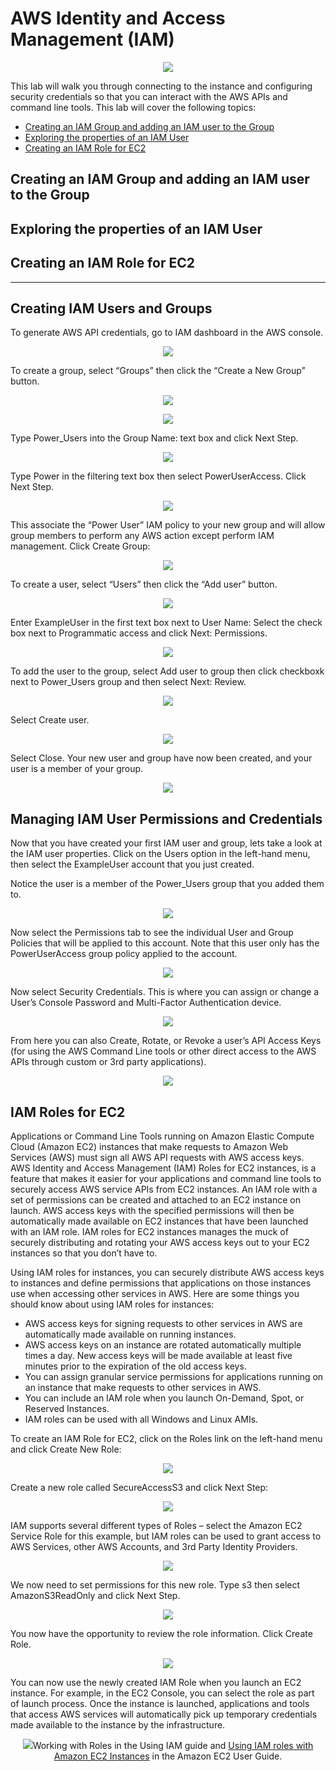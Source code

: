 # AWS Identity and Access Management (IAM)

<p align="center"><img src='./images/logo.png'/></p>

This lab will walk you through connecting to the instance and configuring security credentials so that you can interact with the AWS APIs and command line tools. This lab will cover the following topics:

* [Creating an IAM Group and adding an IAM user to the Group](#creating-an-iam-group-and-adding-an-iam-user-to-the-group)
* [Exploring the properties of an IAM User](#exploring-the-properties-of-an-iam-user)
* [Creating an IAM Role for EC2](#creating-an-iam-role-for-ec2)

## Creating an IAM Group and adding an IAM user to the Group

## Exploring the properties of an IAM User

## Creating an IAM Role for EC2

---

## Creating IAM Users and Groups

To generate AWS API credentials, go to IAM dashboard in the AWS console.

<p align="center"><img src='./images/aws-services.png'/></p>

To create a group, select “Groups” then click the “Create a New Group” button. 

<p align="center"><img src='./images/dashboard.png'/></p>
<p align="center"><img src='./images/groups.png'/></p>

Type Power_Users into the Group Name: text box and click Next Step. 

<p align="center"><img src='./images/set-group-name.png'/></p>

Type Power in the filtering text box then select PowerUserAccess. Click Next Step.

<p align="center"><img src='./images/attach-policy.png'/></p>

This associate the “Power User” IAM policy to your new group and will allow group members to perform any AWS action 
except perform IAM management. Click Create Group:

<p align="center"><img src='./images/attach-policy-review.png'/></p> 

To create a user, select “Users” then click the “Add user” button.

<p align="center"><img src='./images/add-user.png'/></p> 

Enter ExampleUser in the first text box next to User Name: Select the check box next to Programmatic access and click 
Next: Permissions.

<p align="center"><img src='./images/set-user-details.png'/></p>

To add the user to the group, select Add user to group then click checkboxk next to Power_Users group and then select 
Next: Review.
 
<p align="center"><img src='./images/add-user-to-group.png'/></p>

Select Create user. 

<p align="center"><img src='./images/add-user-review.png'/></p>
 
Select Close. Your new user and group have now been created, and your user is a member of your group.

<p align="center"><img src='./images/add-user-close.png'/></p>

## Managing IAM User Permissions and Credentials

Now that you have created your first IAM user and group, lets take a look at the IAM user properties. Click on the Users 
option in the left-hand menu, then select the ExampleUser account that you just created. 

Notice the user is a member of the Power_Users group that you added them to.

<p align="center"><img src='./images/users.png'/></p>

Now select the Permissions tab to see the individual User and Group Policies that will be applied to this account. Note 
that this user only has the PowerUserAccess group policy applied to the account. 
 
<p align="center"><img src='./images/users-permissions.png'/></p>

Now select Security Credentials. This is where you can assign or change a User’s Console Password and Multi-Factor 
Authentication device.

<p align="center"><img src='./images/users-security-credentials.png'/></p> 

From here you can also Create, Rotate, or Revoke a user’s API Access Keys (for using the AWS Command Line tools or other 
direct access to the AWS APIs through custom or 3rd party applications).

<p align="center"><img src='./images/users-security-credentials-access-keys.png'/></p>

## IAM Roles for EC2
Applications or Command Line Tools running on Amazon Elastic Compute Cloud (Amazon EC2) instances that make requests to 
Amazon Web Services (AWS) must sign all AWS API requests with AWS access keys. AWS Identity and Access Management (IAM) 
Roles for EC2 instances, is a feature that makes it easier for your applications and command line tools to securely 
access AWS service APIs from EC2 instances. An IAM role with a set of permissions can be created and attached to an EC2 
instance on launch. AWS access keys with the specified permissions will then be automatically made available on EC2 
instances that have been launched with an IAM role. IAM roles for EC2 instances manages the muck of securely 
distributing and rotating your AWS access keys out to your EC2 instances so that you don’t have to.

Using IAM roles for instances, you can securely distribute AWS access keys to instances and define permissions that 
applications on those instances use when accessing other services in AWS. Here are some things you should know about 
using IAM roles for instances:

* AWS access keys for signing requests to other services in AWS are automatically made available on running instances.
* AWS access keys on an instance are rotated automatically multiple times a day. New access keys will be made available 
  at least five minutes prior to the expiration of the old access keys.
* You can assign granular service permissions for applications running on an instance that make requests to other 
  services in AWS.
* You can include an IAM role when you launch On-Demand, Spot, or Reserved Instances.
* IAM roles can be used with all Windows and Linux AMIs. 

To create an IAM Role for EC2, click on the Roles link on the left-hand menu and click Create New Role:

<p align="center"><img src='./images/roles.png'/></p>
 
Create a new role called SecureAccessS3 and click Next Step: 
 
<p align="center"><img src='./images/set-role-name.png'/></p>

IAM supports several different types of Roles – select the Amazon EC2 Service Role for this example, but IAM roles can 
be used to grant access to AWS Services, other AWS Accounts, and 3rd Party Identity Providers.

<p align="center"><img src='./images/set-role-type.png'/></p>
 
We now need to set permissions for this new role. Type s3 then select AmazonS3ReadOnly and click Next Step.
 
<p align="center"><img src='./images/role-attach-policy.png'/></p>

You now have the opportunity to review the role information. Click Create Role.

<p align="center"><img src='./images/create-role-review.png'/></p>

You can now use the newly created IAM Role when you launch an EC2 instance. For example, in the EC2 Console, you can 
select the role as part of launch process. Once the instance is launched, applications and tools that access AWS 
services will automatically pick up temporary credentials made available to the instance by the infrastructure. 

<p align="center"><img src="./images/ec2-iam-role.png'/></p></p>
 
Congratulations! You have created your first IAM user, group, and role!

To learn more about IAM Roles for EC2 instances, please visit [Working with Roles](http://docs.amazonwebservices.com/IAM/latest/UserGuide/WorkingWithRoles.html) 
in the Using IAM guide and [Using IAM roles with Amazon EC2 Instances](http://docs.amazonwebservices.com/AWSEC2/latest/UserGuide/UsingIAM.html#UsingIAMrolesWithAmazonEC2Instances) 
in the Amazon EC2 User Guide.

